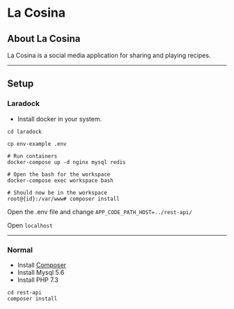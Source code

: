 # La Cosina

## About La Cosina

La Cosina is a social media application for sharing and playing recipes.

___

## Setup

### Laradock
- Install docker in your system.
```
cd laradock

cp env-example .env

# Run containers
docker-compose up -d nginx mysql redis

# Open the bash for the workspace
docker-compose exec workspace bash

# Should now be in the workspace
root@{id}:/var/www# composer install
```

Open the .env file and change `APP_CODE_PATH_HOST=../rest-api/`

Open `localhost`
___
### Normal
- Install [Composer](https://getcomposer.org/)
- Install Mysql 5.6
- Install PHP 7.3
```
cd rest-api
composer install
```
